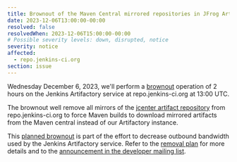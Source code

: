 ```yaml
---
title: Brownout of the Maven Central mirrored repositories in JFrog Artifactory (repo.jenkins-ci.org)
date: 2023-12-06T13:00:00-00:00
resolved: false
resolvedWhen: 2023-12-06T15:00:00-00:00
# Possible severity levels: down, disrupted, notice
severity: notice
affected:
  - repo.jenkins-ci.org
section: issue
---
```


Wednesday December 6, 2023, we'll perform a [brownout](https://en.wikipedia.org/wiki/Brownout_(software_engineering)) operation of 2 hours on the Jenkins Artifactory service at repo.jenkins-ci.org at 13:00 UTC.

The brownout well remove all mirrors of the [jcenter artifact repository](https://jfrog.com/blog/into-the-sunset-bintray-jcenter-gocenter-and-chartcenter/) from repo.jenkins-ci.org to force Maven builds to download mirrored artifacts from the Maven central instead of our Artifactory instance.

This [planned brownout](https://en.wikipedia.org/wiki/Brownout_(software_engineering)) is part of the effort to decrease outbound bandwidth used by the Jenkins Artifactory service.
Refer to the [removal plan](https://github.com/jenkins-infra/helpdesk/issues/3842) for more details and to the [announcement in the developer mailing list](https://groups.google.com/g/jenkinsci-dev/c/Jn_4U-KQUqg/m/N5i6VH7_AAAJ).
